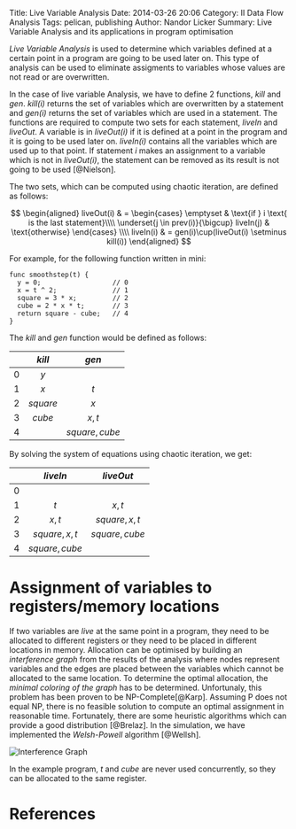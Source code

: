Title: Live Variable Analysis
Date: 2014-03-26 20:06
Category: II Data Flow Analysis
Tags: pelican, publishing
Author: Nandor Licker
Summary: Live Variable Analysis and its applications in program optimisation

*Live Variable Analysis* is used to determine which variables defined at a certain
point in a program are going to be used later on. This type of analysis can be
used to eliminate assigments to variables whose values are not read or are
overwritten.

In the case of live variable Analysis, we have to define 2 functions, _kill_ and
_gen_. _kill(i)_ returns the set of variables which are overwritten by a
statement and _gen(i)_ returns the set of variables which are used in a
statement. The functions are required to compute two sets for each statement,
_liveIn_ and _liveOut_. A variable is in _liveOut(i)_ if it is defined at a
point in the program and it is going to be used later on. _liveIn(i)_ contains
all the variables which are used up to that point. If statement _i_ makes an
assignment to a variable which is not in _liveOut(i)_, the statement can be
removed as its result is not going to be used [@Nielson].

The two sets, which can be computed using chaotic iteration, are defined as
follows:

$$
\begin{aligned}
  liveOut(i) & =
    \begin{cases}
      \emptyset & \text{if } i \text{ is the last statement}\\\\
      \underset{j \in prev(i)}{\bigcup} liveIn(j) & \text{otherwise}
    \end{cases} \\\\
  liveIn(i) & = gen(i)\cup(liveOut(i) \setminus kill(i))
\end{aligned}
$$

For example, for the following function written in mini:

    func smoothstep(t) {
      y = 0;                  // 0
      x = t ^ 2;              // 1
      square = 3 * x;         // 2
      cube = 2 * x * t;       // 3
      return square - cube;   // 4
    }

The $kill$ and $gen$ function would be defined as follows:

|   | <center>$kill$</center> | <center>$gen$</center> |
|:-:|:-------:|:-------------:|
| 0 | $y$     |               |
| 1 | $x$     | $t$           |
| 2 | $square$| $x$           |
| 3 | $cube$  | $x, t$        |
| 4 |         | $square, cube$|

By solving the system of equations using chaotic iteration, we get:

|   | <center>$liveIn$</center> | <center>$liveOut$</center> |
|:-:|:---------------:|:-------------:|
| 0 |                 |               |
| 1 | $t$             | $x, t$        |
| 2 | $x, t$          | $square, x, t$|
| 3 | $square, x, t$  | $square, cube$|
| 4 | $square, cube$  |               |

Assignment of variables to registers/memory locations
=====================================================

If two variables are *live* at the same point in a program, they need to be
allocated to different registers or they need to be placed in different
locations in memory. Allocation can be optimised by building an
*interference graph* from the results of the analysis where nodes represent
variables and the edges are placed between  the variables which cannot be
allocated to the same location. To determine the optimal allocation, the
*minimal coloring of the graph* has to be  determined. Unfortunaly, this problem
has been proven to be NP-Complete[@Karp]. Assuming P does not equal NP, there is
no feasible solution to compute an optimal assignment in reasonable time.
Fortunately, there are some heuristic algorithms which can provide a good
distribution [@Brelaz]. In the simulation, we have implemented the
*Welsh-Powell* algorithm [@Wellsh].

![Interference Graph](../images/igraph.png)

In the example program, *t* and *cube* are never used concurrently, so they can
be allocated to the same register.

References
==========
[@Nielson "Nielson, Flemming, Hanne R. Nielson, and Chris Hankin. Principles of program analysis. Springer, 1999."]: http://www2.imm.dtu.dk/~hrni/PPA/ppa.html
[@Karp "Karp, Richard M. Reducibility among combinatorial problems. Springer US, 1972."]: http://www.win.tue.nl/~gwoegi/AC/karp-1971.pdf
[@Wellsh "Welsh, D. J., & Powell, M. B. (1967). An upper bound for the chromatic number of a graph and its application to timetabling problems. The Computer Journal, 10(1), 85-86."]: http://comjnl.oxfordjournals.org/content/10/1/85.abstract
[@Brelaz "Brelaz, D. (1979). New methods to color the vertices of a graph. Communications of the ACM, 22(4), 251-256."]: http://dl.acm.org/citation.cfm?id=359101